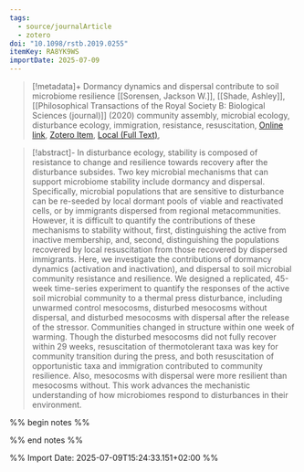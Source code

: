```yaml
---
tags:
  - source/journalArticle
  - zotero
doi: "10.1098/rstb.2019.0255"
itemKey: RA8YK9WS
importDate: 2025-07-09
---
```

>[!metadata]+
> Dormancy dynamics and dispersal contribute to soil microbiome resilience
> [[Sorensen, Jackson W.]], [[Shade, Ashley]], 
> [[Philosophical Transactions of the Royal Society B: Biological Sciences (journal)]] (2020)
> community assembly, microbial ecology, disturbance ecology, immigration, resistance, resuscitation, 
> [Online link](https://royalsocietypublishing.org/doi/10.1098/rstb.2019.0255), [Zotero Item](zotero://select/library/items/RA8YK9WS), [Local (Full Text)](file://C:/Users/aburg/Documents/references/zotero/storage/D4KTARCZ/Sorensen2020_DormancyDynamics.pdf), 

>[!abstract]-
>In disturbance ecology, stability is composed of resistance to change and resilience towards recovery after the disturbance subsides. Two key microbial mechanisms that can support microbiome stability include dormancy and dispersal. Specifically, microbial populations that are sensitive to disturbance can be re-seeded by local dormant pools of viable and reactivated cells, or by immigrants dispersed from regional metacommunities. However, it is difficult to quantify the contributions of these mechanisms to stability without, first, distinguishing the active from inactive membership, and, second, distinguishing the populations recovered by local resuscitation from those recovered by dispersed immigrants. Here, we investigate the contributions of dormancy dynamics (activation and inactivation), and dispersal to soil microbial community resistance and resilience. We designed a replicated, 45-week time-series experiment to quantify the responses of the active soil microbial community to a thermal press disturbance, including unwarmed control mesocosms, disturbed mesocosms without dispersal, and disturbed mesocosms with dispersal after the release of the stressor. Communities changed in structure within one week of warming. Though the disturbed mesocosms did not fully recover within 29 weeks, resuscitation of thermotolerant taxa was key for community transition during the press, and both resuscitation of opportunistic taxa and immigration contributed to community resilience. Also, mesocosms with dispersal were more resilient than mesocosms without. This work advances the mechanistic understanding of how microbiomes respond to disturbances in their environment.

%% begin notes %%

%% end notes %%

%% Import Date: 2025-07-09T15:24:33.151+02:00 %%
